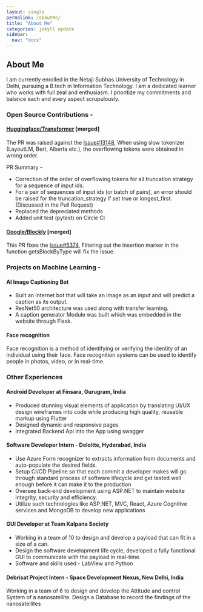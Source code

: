 ```yaml
---
layout: single
permalink: /aboutMe/
title: "About Me"
categories: jekyll update
sidebar:
  nav: "docs"
---
```


## About Me

I am currently enrolled in the Netaji Subhas University of Technology in Delhi, pursuing a B.tech in Information Technology. I am a dedicated learner who works with full zeal and enthusiasm. I prioritize my commitments and balance each and every aspect scrupulously.

### Open Source Contributions -
#### [Huggingface/Transformer](https://github.com/huggingface/transformers/pull/13179) \[merged\]
The PR was raised against the [Issue#13148](https://github.com/huggingface/transformers/issues/13148), When using slow tokenizer \(LayoutLM, Bert, Alberta etc.\), the overflowing tokens were obtained in wrong order.

PR Summary - 


* Correction of the order of overflowing tokens for all truncation strategy for a sequence of input ids.
* For a pair of sequences of input ids (or batch of pairs), an error should be raised for the truncation_strategy if set true or longest_first. (Discussed in the Pull Request)
* Replaced the depreciated methods
* Added unit test (pytest) on Circle CI



#### [Google/Blockly](https://github.com/google/blockly/pull/5430) \[merged\]
This PR fixes the [Issue#5374](https://github.com/google/blockly/issues/5374), Filtering out the insertion marker in the function getsBlockByType will fix the issue.

### Projects on Machine Learning - 
#### AI Image Captioning Bot
* Built an internet bot that will take an image as an input and will predict a caption as its output.
* ResNet50 architecture was used along with transfer learning. 
* A caption generator Module was built which was embedded in the website through Flask.



#### Face recognition
Face recognition is a method of identifying or verifying the identity of an individual using their face. Face recognition systems can be used to identify people in photos, video, or in real-time.


### Other Experiences

#### Android Developer at Finsara, Gurugram, India  
* Produced stunning visual elements of application by translating UI/UX design wireframes into code while producing high quality, reusable markup using Flutter
* Designed dynamic and responsive pages
* Integrated Backend Api into the App using swagger
	

#### Software Developer Intern - Deloitte, Hyderabad, India
* Use Azure Form recognizer to extracts information from documents and auto-populate the desired fields.
* Setup CI/CD Pipeline so that each commit a developer makes will go through standard process of software lifecycle and get tested well enough before it can make it to the production
* Oversee back-end development using ASP.NET to maintain website integrity, security and efficiency.
* Utilize such technologies like ASP.NET, MVC, React, Azure Cognitive services and MongoDB to develop new applications


#### GUI Developer at Team Kalpana Society
* Working in a team of 10 to design and develop a payload that can fit in a size of a can.
* Design the software development life cycle, developed a fully functional GUI to communicate with the payload in real-time.
* Software and skills used - LabView and Python


#### Debrisat Project Intern - Space Development Nexus, New Delhi, India
Working in a team of 6 to design and develop the Attitude and control System of a nanosatellite.
Design a Database to record the findings of the nanosatellites